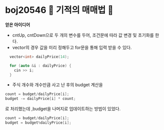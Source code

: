 # boj20546 🐜 기적의 매매법 🐜


**얻은 아이디어**

- cntUp, cntDown으로 두 개의 변수를 두어, 조건문에 따라 값 변경 및 초기화를 한다.
- vector의 경우 값을 미리 정해두고 for문을 통해 입력 받을 수 있다.

```cpp
  vector<int> dailyPrice(14);

  for (auto &i : dailyPrice) {
    cin >> i;
  }

```

- 주식 개수와 개수만큼 사고 난 후의 budget 계산을

```cpp
count = budget/dailyPrice[i];
budget -= dailyPrice[i] * count;
```

로 처리했는데 ,budget을 나머지로 업데이트하는 방법이 있었다.

```cpp
count = budget/dailyPrice[i];
budget = budget%dailyPrice[i];
```
